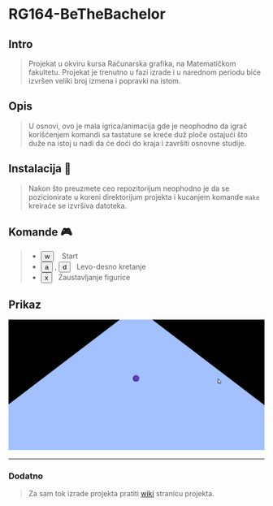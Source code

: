 # RG164-BeTheBachelor



## Intro

>Projekat u okviru kursa Računarska grafika, 
na Matematičkom fakultetu.
>Projekat je trenutno u fazi izrade i u narednom
periodu biće izvršen veliki broj izmena i popravki
na istom.

## Opis
> U osnovi, ovo je mala igrica/animacija
gde je neophodno da igrač korišćenjem komandi
sa tastature se kreće duž ploče ostajući što
duže na istoj u nadi da će doći do kraja
i završiti osnovne studije.

## Instalacija :construction:
>Nakon što preuzmete ceo repozitorijum 
neophodno je da se pozicionirate u koreni
direktorijum projekta i kucanjem komande `make`
kreiraće se izvršiva datoteka.



## Komande  :video_game:
>* <button>w</button> &nbsp;&nbsp; Start
>* <button>a</button> , <button>d</button> &nbsp;&nbsp;Levo-desno kretanje
>* <button>x</button>&nbsp;&nbsp; Zaustavljanje figurice


## Prikaz
![Prikaz](screenshots/1_report.png)


---

### Dodatno
>Za sam tok izrade projekta pratiti 
[wiki](https://github.com/MATF-RG18/RG165-bethebachelor/wiki/Izve%C5%A1taji) 
stranicu projekta.
